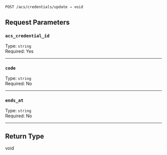 # 

```
POST /acs/credentials/update ⇒ void
```



## Request Parameters

### `acs_credential_id`

Type: `string`\
Required: Yes



---

### `code`

Type: `string`\
Required: No



---

### `ends_at`

Type: `string`\
Required: No



---

## Return Type

void
